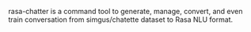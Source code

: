 rasa-chatter is a command tool to generate, manage, convert, and even train conversation from simgus/chatette dataset to Rasa NLU format.